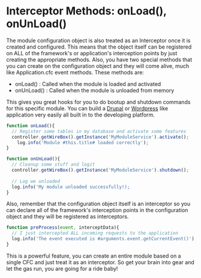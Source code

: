 # Interceptor Methods: onLoad(), onUnLoad()

The module configuration object is also treated as an Interceptor once it is created and configured. This means that the object itself can be registered on ALL of the framework's or application's interception points by just creating the appropriate methods. Also, you have two special methods that you can create on the configuration object and they will come alive, much like Application.cfc event methods. These methods are:

* onLoad() : Called when the module is loaded and activated
* onUnLoad() : Called when the module is unloaded from memory

This gives you great hooks for you to do bootup and shutdown commands for this specific module. You can build a [Drupal](http://drupal.org/) or [Wordpress](http://wordpress.org/) like application very easily all built in to the developing platform.

```js
function onLoad(){
  // Register some tables in my database and activate some features
  controller.getWireBox().getInstance('MyModuleService').activate();
    log.info('Module #this.title# loaded correctly');
}

function onUnLoad(){
  // Cleanup some stuff and logit
  controller.getWireBox().getInstance('MyModuleService').shutdown();
  
  // Log we unloaded
  log.info('My module unloaded successfully!);
}
```

Also, remember that the configuration object itself is an interceptor so you can declare all of the framework's interception points in the configuration object and they will be registered as interceptors.

```js
function preProcess(event, interceptData){
  // I just intercepted ALL incoming requests to the application
  log.info('The event executed is #arguments.event.getCurrentEvent()');
}
```

This is a powerful feature, you can create an entire module based on a single CFC and just treat it as an interceptor. So get your brain into gear and let the gas run, you are going for a ride baby!

